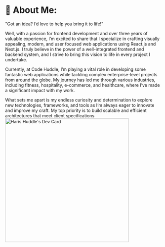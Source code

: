 # 💫 About Me:
"Got an idea? I’d love to help you bring it to life!"

Well, with a passion for frontend development and over three years of valuable experience, I’m excited to share that I specialize in crafting visually appealing, modern, and user focused  web applications using React.js and Next.js. I truly believe in the power of a well-integrated frontend and backend system, and I strive to bring this vision to life in every project I undertake.

Currently, at Code Huddle, I’m playing a vital role in developing some fantastic web applications while tackling complex enterprise-level projects from around the globe. My journey has led me through various industries, including fitness, hospitality, e-commerce, and healthcare, where I’ve made a significant impact with my work.

What sets me apart is my endless curiosity and determination to explore new technologies, frameworks, and tools as I’m always eager to innovate and improve my craft. My top priority is to build scalable and efficient architectures that meet client specifications
<a href="https://app.daily.dev/harishuddle"><img src="https://api.daily.dev/devcards/630dfa5e6efe4f9c94652722693c3d89.png?r=u3e" width="400" alt="Haris Huddle's Dev Card"/></a>

<!---
code-huddle-haris/code-huddle-haris is a ✨ special ✨ repository because its `README.md` (this file) appears on your GitHub profile.
You can click the Preview link to take a look at your changes.
--->

